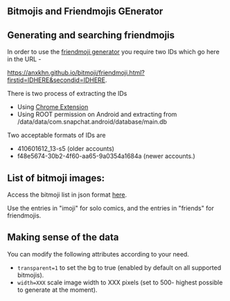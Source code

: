 ## Bitmojis and Friendmojis GEnerator
## Generating and searching friendmojis

In order to use the [friendmoji generator](https://anxkhn.github.io/bitmoji/friendmoji.html?firstid=f48e5674-30b2-4f60-aa65-9a0354a1684a&secondid=b84252ec-d02e-4a50-8682-0445ff64379c) you require two IDs which go here in the URL -


https://anxkhn.github.io/bitmoji/friendmoji.html?firstid=IDHERE&secondid=IDHERE.

There is two process of extracting the IDs

 - Using [Chrome Extension](https://chrome.google.com/webstore/detail/bitmoji/bfgdeiadkckfbkeigkoncpdieiiefpig)
 - Using ROOT permission on Android and extracting from /data/data/com.snapchat.android/database/main.db
 
 Two acceptable formats of IDs are 
 - 410601612_13-s5 (older accounts)
 - f48e5674-30b2-4f60-aa65-9a0354a1684a (newer accounts.)


## List of bitmoji images:

Access the bitmoji list in json format [here](https://api.bitmoji.com/content/templates).

Use the entries in "imoji" for solo comics, and the entries in "friends" for friendmojis.

## Making sense of the data

You can modify the following attributes according to your need.


  * `transparent=1` to set the bg to true (enabled by default on all supported bitmojis).
  * `width=XXX` scale image width to XXX pixels (set to 500- highest possible to generate at the moment).
